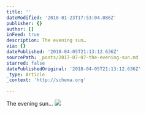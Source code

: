 ```yaml
---
title: ''
dateModified: '2018-01-23T17:53:04.086Z'
publisher: {}
author: []
inFeed: true
description: The evening sun…
via: {}
datePublished: '2018-04-05T21:13:12.636Z'
sourcePath: _posts/2017-07-07-the-evening-sun.md
starred: false
datePublishedOriginal: '2018-04-05T21:13:12.636Z'
_type: Article
_context: 'http://schema.org'

---
```

The evening sun...
![](https://imgflo.herokuapp.com/graph/2b2431f8e7ba7b0/65da51ccdc9fa5bc12f1ce5855d9eb6f/croprotate.jpg?cropheight=3280&cropwidth=1839&degrees=0&input=https%3A%2F%2Fthe-grid-user-content.s3-us-west-2.amazonaws.com%2F913e87d2-e351-4931-854b-2772345de621.jpg&x=0&y=0)